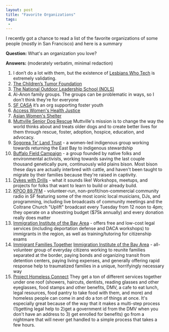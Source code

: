 ```yaml
---
layout: post
title: "Favorite Organizations"
tags:
 -
---
```


I recently got a chance to read a list of the favorite organizations of some people (mostly in San Francisco) and here is a summary

**Question:** What's an organization you love?

**Answers:** (moderately verbatim, minimal redaction)

1. I don’t do a lot with them, but the existence of [Lesbians Who Tech](https://lesbianswhotech.org) is extremely validating.
1. [The Children’s Tumor Foundation](https://www.ctf.org/)
1. [The National Outdoor Leadership School (NOLS)](https://www.nols.edu/en/)
1. Al-Anon family groups. The groups can be problematic in ways, so I don't think they're for everyone
1. [SF CASA](https://www.sfcasa.org/) it’s an org supporting foster youth
1. [Access Women's Health Justice](https://accesswhj.org)
1. [Asian Women's Shelter](https://www.sfaws.org/)
1. [Muttville Senior Dog Rescue](https://muttville.org/) Muttville's mission is to change the way the world thinks about and treats older dogs and to create better lives for them through rescue, foster, adoption, hospice, education, and advocacy.
1. [Sogorea Te' Land Trust](https://sogoreate-landtrust.com/) - a women-led indigenous group working towards returning the East Bay to indigenous stewardship
1. [Buffalo Field Campaign](https://www.buffalofieldcampaign.org/) - a group founded by native folks and environmental activists, working towards saving the last couple thousand genetically pure, continuously wild plains bison. Most bison these days are actually interbred with cattle, and haven't been taught to migrate by their families because they're raised in captivity.
1. [Dykes with Drills](https://www.dykeswithdrills.com/) - what it sounds like! Workshops, meetups, and projects for folks that want to learn to build or already build.
1. [KPOO 89.7FM](http://www.kpoo.com/) - volunteer-run, non-profit/non-commercial community radio in SF featuring some of the most iconic local musicians, DJs, and programming, including live broadcasts of community meetings and the Coltrane Church "Uplift" broadcast every Tuesday from 12 noon to 4pm; they operate on a shoestring budget ($75k annually) and every donation really does matter
1. [Immigration Institute of the Bay Area](https://iibayarea.org/) - offers free and low-cost legal services (including deportation defense and DACA workshops) to immigrants in the region, as well as training/tutoring for citizenship exams
1. [Immigrant Families Together](https://immigrantfamiliestogether.com/) [Immigration Institute of the Bay Area](https://iibayarea.org/wp-content/uploads/2019/04/IIBA-Full-Name-.jpg) - all-volunteer group of everyday citizens working to reunite families separated at the border, paying bonds and organizing transit from detention centers, paying living expenses, and generally offering rapid response help to traumatized families in a unique, horrifyingly necessary way 
1. [Project Homeless Connect](https://www.projecthomelessconnect.org/) They get a ton of different services together under one roof (showers, haircuts, dentists, reading glasses and other eyeglasses, food stamps and other benefits, DMV, a cafe to eat lunch, legal resources, food pantry to take food with them, and more) and homeless people can come in and do a ton of things at once. It's especially great because of the way that it makes a multi-step process (1)getting legal help to 2)get a government id from the DMV when you don't have an address to 3) get enrolled for benefits) go from a nightmare that will never get handled to a simple process that takes a few hours.

